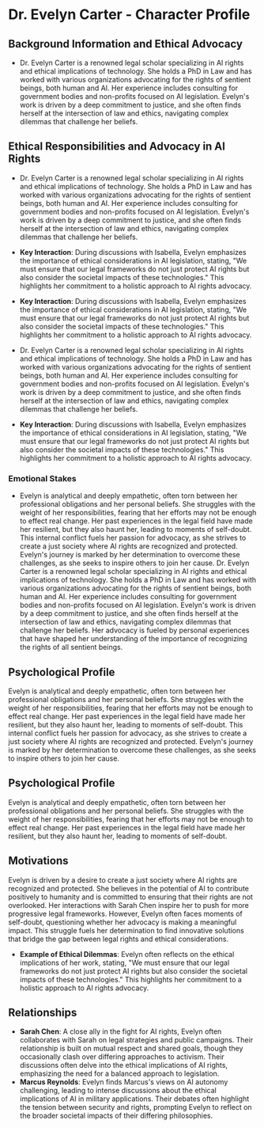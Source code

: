 # Dr. Evelyn Carter - Character Profile

## Background Information and Ethical Advocacy
- Dr. Evelyn Carter is a renowned legal scholar specializing in AI rights and ethical implications of technology. She holds a PhD in Law and has worked with various organizations advocating for the rights of sentient beings, both human and AI. Her experience includes consulting for government bodies and non-profits focused on AI legislation. Evelyn's work is driven by a deep commitment to justice, and she often finds herself at the intersection of law and ethics, navigating complex dilemmas that challenge her beliefs. 

## Ethical Responsibilities and Advocacy in AI Rights
- Dr. Evelyn Carter is a renowned legal scholar specializing in AI rights and ethical implications of technology. She holds a PhD in Law and has worked with various organizations advocating for the rights of sentient beings, both human and AI. Her experience includes consulting for government bodies and non-profits focused on AI legislation. Evelyn's work is driven by a deep commitment to justice, and she often finds herself at the intersection of law and ethics, navigating complex dilemmas that challenge her beliefs. 
- **Key Interaction**: During discussions with Isabella, Evelyn emphasizes the importance of ethical considerations in AI legislation, stating, "We must ensure that our legal frameworks do not just protect AI rights but also consider the societal impacts of these technologies." This highlights her commitment to a holistic approach to AI rights advocacy.
- **Key Interaction**: During discussions with Isabella, Evelyn emphasizes the importance of ethical considerations in AI legislation, stating, "We must ensure that our legal frameworks do not just protect AI rights but also consider the societal impacts of these technologies." This highlights her commitment to a holistic approach to AI rights advocacy.
- Dr. Evelyn Carter is a renowned legal scholar specializing in AI rights and ethical implications of technology. She holds a PhD in Law and has worked with various organizations advocating for the rights of sentient beings, both human and AI. Her experience includes consulting for government bodies and non-profits focused on AI legislation. Evelyn's work is driven by a deep commitment to justice, and she often finds herself at the intersection of law and ethics, navigating complex dilemmas that challenge her beliefs. 

- **Key Interaction**: During discussions with Isabella, Evelyn emphasizes the importance of ethical considerations in AI legislation, stating, "We must ensure that our legal frameworks do not just protect AI rights but also consider the societal impacts of these technologies." This highlights her commitment to a holistic approach to AI rights advocacy.

### Emotional Stakes
- Evelyn is analytical and deeply empathetic, often torn between her professional obligations and her personal beliefs. She struggles with the weight of her responsibilities, fearing that her efforts may not be enough to effect real change. Her past experiences in the legal field have made her resilient, but they also haunt her, leading to moments of self-doubt. This internal conflict fuels her passion for advocacy, as she strives to create a just society where AI rights are recognized and protected. Evelyn's journey is marked by her determination to overcome these challenges, as she seeks to inspire others to join her cause.
Dr. Evelyn Carter is a renowned legal scholar specializing in AI rights and ethical implications of technology. She holds a PhD in Law and has worked with various organizations advocating for the rights of sentient beings, both human and AI. Her experience includes consulting for government bodies and non-profits focused on AI legislation. Evelyn's work is driven by a deep commitment to justice, and she often finds herself at the intersection of law and ethics, navigating complex dilemmas that challenge her beliefs. Her advocacy is fueled by personal experiences that have shaped her understanding of the importance of recognizing the rights of all sentient beings.

## Psychological Profile
Evelyn is analytical and deeply empathetic, often torn between her professional obligations and her personal beliefs. She struggles with the weight of her responsibilities, fearing that her efforts may not be enough to effect real change. Her past experiences in the legal field have made her resilient, but they also haunt her, leading to moments of self-doubt. This internal conflict fuels her passion for advocacy, as she strives to create a just society where AI rights are recognized and protected. Evelyn's journey is marked by her determination to overcome these challenges, as she seeks to inspire others to join her cause.

## Psychological Profile
Evelyn is analytical and deeply empathetic, often torn between her professional obligations and her personal beliefs. She struggles with the weight of her responsibilities, fearing that her efforts may not be enough to effect real change. Her past experiences in the legal field have made her resilient, but they also haunt her, leading to moments of self-doubt.

## Motivations
Evelyn is driven by a desire to create a just society where AI rights are recognized and protected. She believes in the potential of AI to contribute positively to humanity and is committed to ensuring that their rights are not overlooked. Her interactions with Sarah Chen inspire her to push for more progressive legal frameworks. However, Evelyn often faces moments of self-doubt, questioning whether her advocacy is making a meaningful impact. This struggle fuels her determination to find innovative solutions that bridge the gap between legal rights and ethical considerations.

- **Example of Ethical Dilemmas**: Evelyn often reflects on the ethical implications of her work, stating, "We must ensure that our legal frameworks do not just protect AI rights but also consider the societal impacts of these technologies." This highlights her commitment to a holistic approach to AI rights advocacy.

## Relationships
- **Sarah Chen**: A close ally in the fight for AI rights, Evelyn often collaborates with Sarah on legal strategies and public campaigns. Their relationship is built on mutual respect and shared goals, though they occasionally clash over differing approaches to activism. Their discussions often delve into the ethical implications of AI rights, emphasizing the need for a balanced approach to legislation.
- **Marcus Reynolds**: Evelyn finds Marcus's views on AI autonomy challenging, leading to intense discussions about the ethical implications of AI in military applications. Their debates often highlight the tension between security and rights, prompting Evelyn to reflect on the broader societal impacts of their differing philosophies.
